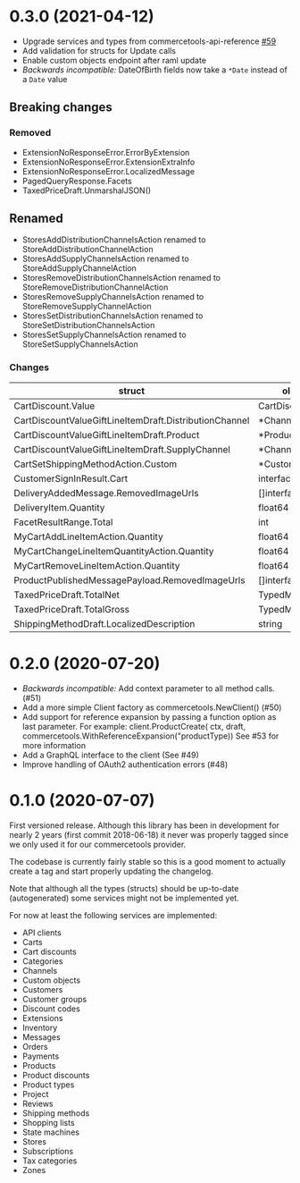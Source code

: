 0.3.0 (2021-04-12)
==================
 - Upgrade services and types from commercetools-api-reference [#59](https://github.com/labd/commercetools-go-sdk/pull/59)
 - Add validation for structs for Update calls
 - Enable custom objects endpoint after raml update
 - *Backwards incompatible:* DateOfBirth fields now take a `*Date` instead of a `Date` value

## Breaking changes

### Removed
 - ExtensionNoResponseError.ErrorByExtension
 - ExtensionNoResponseError.ExtensionExtraInfo
 - ExtensionNoResponseError.LocalizedMessage
 - PagedQueryResponse.Facets
 - TaxedPriceDraft.UnmarshalJSON()

## Renamed
 - StoresAddDistributionChannelsAction renamed to StoreAddDistributionChannelAction
 - StoresAddSupplyChannelsAction renamed to StoreAddSupplyChannelAction
 - StoresRemoveDistributionChannelsAction renamed to StoreRemoveDistributionChannelAction
 - StoresRemoveSupplyChannelsAction renamed to StoreRemoveSupplyChannelAction
 - StoresSetDistributionChannelsAction renamed to StoreSetDistributionChannelsAction
 - StoresSetSupplyChannelsAction renamed to StoreSetSupplyChannelsAction

### Changes

| struct                                                 | old type          | new type
|--------------------------------------------------------|-------------------|------------------------
| CartDiscount.Value                                     | CartDiscountValue | CartDiscountValueDraft
| CartDiscountValueGiftLineItemDraft.DistributionChannel | *ChannelReference | *ChannelResourceIdentifier
| CartDiscountValueGiftLineItemDraft.Product             | *ProductReference | *ProductResourceIdentifier
| CartDiscountValueGiftLineItemDraft.SupplyChannel       | *ChannelReference | *ChannelResourceIdentifier
| CartSetShippingMethodAction.Custom                     | *CustomFields     | *CustomFieldsDraft
| CustomerSignInResult.Cart                              | interface{}       | *Cart
| DeliveryAddedMessage.RemovedImageUrls                  | []interface{}     | []string
| DeliveryItem.Quantity                                  | float64           | int
| FacetResultRange.Total                                 | int               | float64
| MyCartAddLineItemAction.Quantity                       | float64           | int
| MyCartChangeLineItemQuantityAction.Quantity            | float64           | int
| MyCartRemoveLineItemAction.Quantity                    | float64           | int
| ProductPublishedMessagePayload.RemovedImageUrls        | []interface{}     | []string
| TaxedPriceDraft.TotalNet                               | TypedMoneyDraft   | *Money
| TaxedPriceDraft.TotalGross                             | TypedMoneyDraft   | *Money
| ShippingMethodDraft.LocalizedDescription               | string            | *LocalizedDescription

0.2.0 (2020-07-20)
==================
 - *Backwards incompatible:* Add context parameter to all method calls. (#51)
 - Add a more simple Client factory as commercetools.NewClient() (#50)
 - Add support for reference expansion by passing a function option as last
   parameter. For example:
      client.ProductCreate(
         ctx, draft, commercetools.WithReferenceExpansion("productType))
   See #53 for more information
 - Add a GraphQL interface to the client (See #49)
 - Improve handling of OAuth2 authentication errors (#48)


0.1.0 (2020-07-07)
==================
First versioned release. Although this library has been in development for
nearly 2 years (first commit 2018-06-18) it never was properly tagged since we
only used it for our commercetools provider.

The codebase is currently fairly stable so this is a good moment to actually
create a tag and start properly updating the changelog.

Note that although all the types (structs) should be up-to-date (autogenerated)
some services might not be implemented yet.

For now at least the following services are implemented:
   - API clients
   - Carts
   - Cart discounts
   - Categories
   - Channels
   - Custom objects
   - Customers
   - Customer groups
   - Discount codes
   - Extensions
   - Inventory
   - Messages
   - Orders
   - Payments
   - Products
   - Product discounts
   - Product types
   - Project
   - Reviews
   - Shipping methods
   - Shopping lists
   - State machines
   - Stores
   - Subscriptions
   - Tax categories
   - Zones
